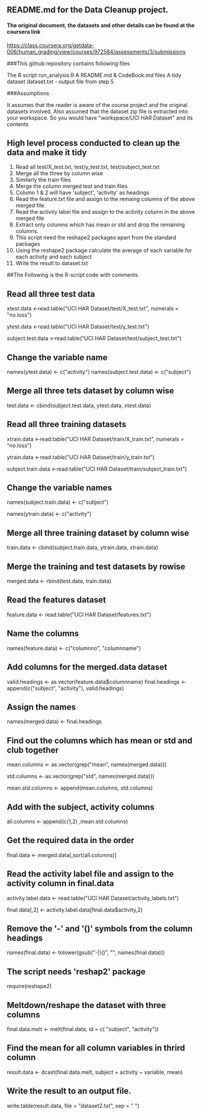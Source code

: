 ## README.md for the Data Cleanup project. 

#### The original document, the datasets and other details can be found at the coursera link

https://class.coursera.org/getdata-006/human_grading/view/courses/972584/assessments/3/submissions

###This github repository contains following files

The R script run_analysis.R
A README.md & CodeBook.md files
A tidy dataset dataset.txt - output file from step 5

###Assumptions

It assumes that the reader is aware of the course project and the original datasets involved.
Also assumed that the dataset zip file is extracted into your workspace. So you would have "workspace/UCI HAR Dataset" and its contents

## High level process conducted to clean up the data and make it tidy
1. Read all test/X_test.txt,  test/y_test.txt, test/subject_test.txt
2. Merge all the three by column wise
3. Similarly the train files
4. Merge the column merged test and train files
5. Column 1 & 2 will have 'subject', 'activity' as headings
6. Read the feature.txt file and assign to the remaing columns of the above merged file.
7. Read the activity label file and assign to the activity column in the above merged file
8. Extract only columns which has mean or std and drop the remaining columns.
9. This script need the reshape2 packages apart from the standard packages
10. Using the reshape2 package calculate the average of each variable for each activity and each subject
11. Write the result to dataset.txt

##The Following is the R-script code with comments

## Read all three test data
xtest.data <-read.table("UCI HAR Dataset/test/X_test.txt", numerals = "no.loss")

ytest.data <-read.table("UCI HAR Dataset/test/y_test.txt")

subject.test.data <-read.table("UCI HAR Dataset/test/subject_test.txt")

## Change the variable name
names(ytest.data) <- c("activity")
names(subject.test.data) <- c("subject")

## Merge all three tets dataset by column wise
test.data <- cbind(subject.test.data, ytest.data, xtest.data)

## Read all three training datasets
xtrain.data <-read.table("UCI HAR Dataset/train/X_train.txt", numerals = "no.loss")

ytrain.data <-read.table("UCI HAR Dataset/train/y_train.txt")

subject.train.data <-read.table("UCI HAR Dataset/train/subject_train.txt")

## Change the variable names
names(subject.train.data) <- c("subject")

names(ytrain.data) <- c("activity")

## Merge all three training dataset by column wise
train.data <- cbind(subject.train.data, ytrain.data, xtrain.data)

## Merge the training and test datasets by rowise
merged.data <- rbind(test.data, train.data)

## Read the features dataset
feature.data <- read.table("UCI HAR Dataset/features.txt")

## Name the columns
names(feature.data) <- c("columnno", "columnname")

## Add columns for the merged.data dataset
valid.headings <- as.vector(feature.data$columnname)
final.headings <- append(c("subject", "activity"), valid.headings)

## Assign the names 
names(merged.data) <- final.headings

## Find out the columns which has mean or std and club together
mean.columns <- as.vector(grep("mean", names(merged.data)))

std.columns <- as.vector(grep("std", names(merged.data)))

mean.std.columns <- append(mean.columns, std.columns)

## Add with the subject, activity columns
all.columns <- append(c(1,2) ,mean.std.columns)

## Get the required data in the order
final.data <- merged.data[,sort(all.columns)]

## Read the activity label file and assign to the activity column in final.data
activity.label.data <- read.table("UCI HAR Dataset/activity_labels.txt")

final.data[,2] <- activity.label.data[final.data$activity,2]

## Remove the '-' and '()' symbols from the column headings
names(final.data) <- tolower(gsub("-|\\()", "", names(final.data)))

## The script needs 'reshap2' package
require(reshape2)

## Meltdown/reshape the dataset with three columns
final.data.melt <- melt(final.data, id = c( "subject", "activity"))

## Find the mean for all column variables in thrird column
result.data <- dcast(final.data.melt, subject + activity ~ variable, mean)

## Write the result to an output file.
write.table(result.data, file = "dataset2.txt", sep = " ")
